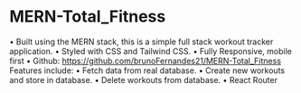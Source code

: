 # MERN-Total_Fitness

•	Built using the MERN stack, this is a simple full stack workout tracker application.
•	Styled with CSS and Tailwind CSS.
•	Fully Responsive, mobile first
•	Github: https://github.com/brunoFernandes21/MERN-Total_Fitness
Features include:
•	Fetch data from real database. 
•	Create new workouts and store in database.
•	Delete workouts from database. 
•	React Router

